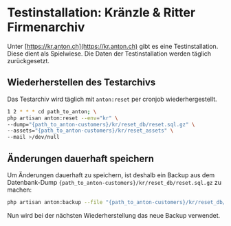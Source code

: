 # Testinstallation: Kränzle & Ritter Firmenarchiv

Unter [https://kr.anton.ch](https://kr.anton.ch) gibt es eine Testinstallation. Diese dient als Spielwiese. Die Daten der Testinstallation werden täglich zurückgesetzt.

## Wiederherstellen des Testarchivs

Das Testarchiv wird täglich mit `anton:reset` per cronjob wiederhergestellt.

```bash
1 2 * * * cd path_to_anton; \
php artisan anton:reset --env="kr" \
--dump="{path_to_anton-customers}/kr/reset_db/reset.sql.gz" \
--assets="{path_to_anton-customers}/kr/reset_assets" \
--mail >/dev/null
```

## Änderungen dauerhaft speichern

Um Änderungen dauerhaft zu speichern, ist deshalb ein Backup aus dem Datenbank-Dump `{path_to_anton-customers}/kr/reset_db/reset.sql.gz` zu machen:

```bash
php artisan anton:backup --file "{path_to_anton-customers}/kr/reset_db/reset.sql.gz" --env kr
```

Nun wird bei der nächsten Wiederherstellung das neue Backup verwendet.
